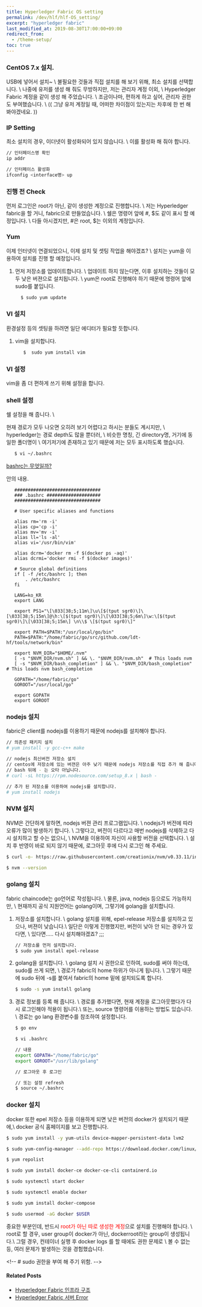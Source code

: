 ```yaml
---
title: Hyperledger Fabric OS setting
permalink: /dev/hlf/hlf-OS_setting/
excerpt: "hyperledger fabric"
last_modified_at: 2019-08-30T17:00:00+09:00
redirect_from:
  - /theme-setup/
toc: true
---
```


### CentOS 7.x 설치.
USB에 넣어서 설치~ \\
불필요한 것들과 직접 설치를 해 보기 위해, 최소 설치를 선택합니다. \\
나중에 유저를 생성 해 줘도 무방하지만, 저는 관리자 계정 이외, \\
Hyperledger Fabric 계정을 같이 생성 해 주었습니다. \\
조금이나마, 편하게 하고 싶어, 관리자 권한도 부여했습니다. \\
(( 그냥 유저 계정일 때, 어떠한 차이점이 있는지는 차후에 한 번 해 봐야겠네요. ))

### IP Setting 
   최소 설치의 경우, 이더넷이 활성화되어 있지 않습니다. \\
   이를 활성화 해 줘야 합니다.

   ``` bash 
   // 인터페이스명 확인
   ip addr 

   // 인터페이스 활성화
   ifconfig <interface명> up
   ```

### 진행 전 Check 
먼저 로그인은 root가 아닌, 같이 생성한 계정으로 진행합니다. \\
저는 Hyperledger fabric을 할 거니, fabric으로 만들었습니다. \\
쉘은 명령어 앞에 #, $도 같이 표시 할 예정입니다. \\
다들 아시겠지만, #은 root, $는 이외의 계정입니다.



### Yum
이제 인터넷이 연결되었으니, 이제 설치 및 셋팅 작업을 해야겠죠? \\
설치는 yum을 이용하여 설치를 진행 할 예정입니다.

1. 먼저 저장소를 업데이트합니다. \\
   업데이트 하지 않는다면, 이후 설치하는 것들이 모두 낮은 버젼으로 설치됩니다. \\
   yum은 root로 진행해야 하기 때문에 명령어 앞에 sudo를 붙입니다.

   ```bash
     $ sudo yum update
   ```

### VI 설치
환경설정 등의 셋팅을 하려면 일단 에디터가 필요할 듯합니다.

1. vim을 설치합니다.

   ```bash
      $  sudo yum install vim
   ```

### VI 설정
vim을 좀 더 편하게 쓰기 위해 설정을 합니다.

### shell 설정
쉘 설정을 해 줍니다. \\

현재 경로가 모두 나오면 오히려 보기 어렵다고 하시는 분들도 계시지만, \\
hyperledger는 경로 depth도 많을 뿐더러, \\
비슷한 명칭, 긴 directory명, 거기에 동일한 폴더명이 \\
여기저기에 존재하고 있기 때문에 저는 모두 표시하도록 했습니다.

   ```bash
      $ vi ~/.bashrc
   ```

   [bashrc는 무엇일까?](http://)

안의 내용.

   ```vim
      ################################
      ### .bashrc ####################
      ################################

      # User specific aliases and functions

      alias rm='rm -i'
      alias cp='cp -i'
      alias mv='mv -i'
      alias ll='ls -al'
      alias vi='/usr/bin/vim'

      alias dcrm='docker rm -f $(docker ps -aq)'
      alias dcrmi='docker rmi -f $(docker images)'

      # Source global definitions
      if [ -f /etc/bashrc ]; then
          . /etc/bashrc
      fi

      LANG=ko_KR
      export LANG

      export PS1="\[\033[38;5;11m\]\u\[$(tput sgr0)\]\[\033[38;5;15m\]@\h:\[$(tput sgr0)\]\[\033[38;5;6m\]\w:\[$(tput sgr0)\]\[\033[38;5;15m\] \n\\$ \[$(tput sgr0)\]"

      export PATH=$PATH:"/usr/local/go/bin"
      PATH=$PATH:"/home/fabric/go/src/github.com/ldt-hf/tools/network/bin"

      export NVM_DIR="$HOME/.nvm"
      [ -s "$NVM_DIR/nvm.sh" ] && \. "$NVM_DIR/nvm.sh"  # This loads nvm
      [ -s "$NVM_DIR/bash_completion" ] && \. "$NVM_DIR/bash_completion"  # This loads nvm bash_completion

      GOPATH="/home/fabric/go"
      GOROOT="/usr/local/go"

      export GOPATH
      export GOROOT
   ```

### nodejs 설치
fabric은 client를 nodejs를 이용하기 때문에 nodejs를 설치해야 합니다.

```bash
// 의존성 패키지 설치
# yum install -y gcc-c++ make     

// nodejs 최신버전 저장소 설치
// centos에 저장소에 있는 버젼은 아주 낮기 때문에 nodejs 저장소를 직접 추가 해 줍니다.
// bash 뒤에 - 는 오타 아닙니다. 
# curl -sL https://rpm.nodesource.com/setup_8.x | bash -

// 추가 된 저장소를 이용하여 nodejs를 설치합니다.
# yum install nodejs
```

### NVM 설치
NVM은 간단하게 말하면, nodejs 버젼 관리 프로그램입니다. \\
nodejs가 버전에 따라 오류가 많이 발생하기 합니다. \\
그렇다고, 버전이 다르다고 매번 nodejs를 삭제하고 다시 설치하고 할 수는 없으니, \\
NVM을 이용하여 자신이 사용할 버전을 선택합니다. \\
설치 후 반영이 바로 되지 않기 때문에, 로그아웃 후에 다시 로그인 해 주세요. 

```bash
$ curl -o- https://raw.githubusercontent.com/creationix/nvm/v0.33.11/install.sh | bash

$ nvm --version
```

### golang 설치
fabric chaincode는 go언어로 작성됩니다. \\
물론, java, nodejs 등으로도 가능하지만, \\
현재까지 공식 지원언어는 golang이며, 그렇기에 golang을 설치합니다.

1. 저장소를 설치합니다. \\
  golang 설치를 위해, epel-release 저장소를 설치하고 있으나, 버젼이 낮습니다.\\
  일단은 이렇게 진행했지만, 버전이 낮아 안 되는 경우가 있다면, \\
  있다면..... 다시 설치해야겠죠? ;;;

   ```bash
   // 저장소를 먼저 설치합니다.
   $ sudo yum install epel-release
   ```
2. golang을 설치합니다. \\
   golang 설치 시 권한으로 인하여, sudo를 써야 하는데, sudo를 쓰게 되면, \\
   경로가 fabric의 home 하위가 아니게 됩니다. \\
   그렇기 때문에 sudo 뒤에 -s를 붙여서 fabric의 home 밑에 설치되도록 합니다.

   ```bash
   $ sudo -s yum install golang
   ```

3. 경로 정보를 등록 해 줍니다. \\
   경로를 추가했다면, 현재 계정을 로그아웃했다가 다시 로그인해야 적용이 됩니다.\\
   또는, source 명령어를 이용하는 방법도 있습니다. \\
   경로는 go lang 환경변수를 참조하여 설정합니다.

   ```bash
   $ go env
   
   $ vi .bashrc
   
   // 내용
   export GOPATH="/home/fabric/go"
   export GOROOT="/usr/lib/golang"

   // 로그아웃 후 로그인

   // 또는 설정 refresh
   $ source ~/.bashrc
   ```

### docker 설치
docker 또한 epel 저장소 등을 이용하게 되면 낮은 버전의 docker가 설치되기 때문에,\\
docker 공식 홈페이지를 보고 진행합니다.

```bash
$ sudo yum install -y yum-utils device-mapper-persistent-data lvm2

$ sudo yum-config-manager --add-repo https://download.docker.com/linux/centos/docker-ce.repo

$ yum repolist

$ sudo yum install docker-ce docker-ce-cli containerd.io

$ sudo systemctl start docker

$ sudo systemctl enable docker

$ sudo yum install docker-compose

$ sudo usermod -aG docker $USER
```

중요한 부분인데, 반드시 <span style="color:red">root가 아닌 따로 생성한 계정</span>으로 설치를 진행해야 합니다. \\
root로 할 경우, user group이 docker가 아닌, dockerroot라는 group이 생성됩니다.\\
그럴 경우, 컨테이너 실행 후 docker logs 를 할 때에도 권한 문제로 \\
볼 수 없는 등, 여러 문제가 발생하는 것을 경험했습니다. 




<!-- ###   -->

<!-- tar -xvzf go1.12.7.linux-amd64.tar.gz  -->
<!--   mv go /usr/local  --> 
<!--   cd /usr/local/  -->
<!--   ln -s apache-tomcat-8.0.53 tomcat  -->

<!-- # 권한  -->
<!-- 해당 폴더에 접근하고 싶다면?   -->
<!-- cd 폴더명을 쓸텐데, r 이면 될 듯하지만..  -->
<!-- x 권한이 있어야 함.  -->
<!-- 해당 폴더에서 ls를 하려면 r 이 필요한것.  -->

<!-- # root  -->
\<!-- # sudo 권한을 부여 해 주기 위함.  -->
<!-- chmod u+w /etc/sudoers  -->

<!-- # 모든 유저에서 권한 부여  -->
<!-- %wheel        ALL=(ALL)       NOPASSWD: ALL  -->

<!-- :::: 이거 sudo 안 됨. 어디서 된다는거지? ㅡㅡ;;; 계속 sudo 요구.  -->



<!-- yo 설치  -->
<!-- :  -->

<!-- fabric@localhost:~/go/src/github.com/ldt-hf:   -->
<!-- $ yo express-no-stress ldt-api  -->
<!-- ? App description [My cool app] hlf client for ldt  -->
<!-- ? API Root [/api/v1]   -->
<!-- ? Version [1.0.0]   -->
<!-- ? OpenAPI spec version Swagger 2  -->
<!-- ? Linter Airbnb  -->

<!-- 이렇게 선택 설치.  -->


<!-- API를 만들어야 하는데....  -->


<!-- 유저 등록.  -->
<!-- 유저마다의 매일 거래 정보 등록  -->
<!-- 유저마다의 거래 정보 조회. 이렇게 하면 되나?  -->

#### Related Posts
* [Hyperledger Fabric 인프라 구조](http://127.0.0.1:4000/dev/hlf/hlf-concept)
* [Hyperledger Fabric 서버 Error](http://127.0.0.1:4000/dev/hlf/hlf-error)

